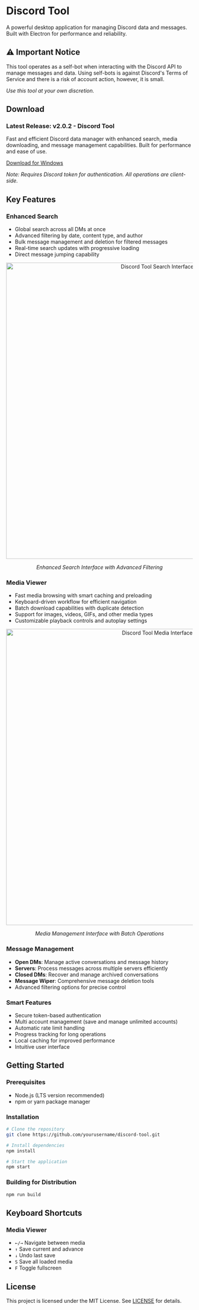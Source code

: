 # Discord Tool

A powerful desktop application for managing Discord data and messages. Built with Electron for performance and reliability.

## ⚠️ Important Notice

This tool operates as a self-bot when interacting with the Discord API to manage messages and data. Using self-bots is against Discord's Terms of Service and there is a risk of account action, however, it is small.

*Use this tool at your own discretion.*

## Download

### Latest Release: v2.0.2 - Discord Tool

Fast and efficient Discord data manager with enhanced search, media downloading, and message management capabilities. Built for performance and ease of use.

[Download for Windows](https://github.com/NathanZC/discordtool-electron/releases/download/v2.0.2/discord-tool.Setup.2.0.2.exe)

*Note: Requires Discord token for authentication. All operations are client-side.*

## Key Features

### Enhanced Search
- Global search across all DMs at once
- Advanced filtering by date, content type, and author
- Bulk message management and deletion for filtered messages
- Real-time search updates with progressive loading
- Direct message jumping capability

<div align="center">
  <img src="https://github.com/user-attachments/assets/1f0f19a8-3ebe-4c68-b049-0f4efd67d901" alt="Discord Tool Search Interface" width="800"/>
  <p><em>Enhanced Search Interface with Advanced Filtering</em></p>
</div>

### Media Viewer
- Fast media browsing with smart caching and preloading
- Keyboard-driven workflow for efficient navigation
- Batch download capabilities with duplicate detection
- Support for images, videos, GIFs, and other media types
- Customizable playback controls and autoplay settings

<div align="center">
  <img src="https://github.com/user-attachments/assets/38c11b5a-5089-4659-a44d-d3167b97dc69" alt="Discord Tool Media Interface" width="800"/>
  <p><em>Media Management Interface with Batch Operations</em></p>
</div>

### Message Management
- **Open DMs**: Manage active conversations and message history
- **Servers**: Process messages across multiple servers efficiently
- **Closed DMs**: Recover and manage archived conversations
- **Message Wiper**: Comprehensive message deletion tools
- Advanced filtering options for precise control

### Smart Features
- Secure token-based authentication
- Multi account management (save and manage unlimited accounts)
- Automatic rate limit handling
- Progress tracking for long operations
- Local caching for improved performance
- Intuitive user interface

## Getting Started

### Prerequisites
- Node.js (LTS version recommended)
- npm or yarn package manager

### Installation

```bash
# Clone the repository
git clone https://github.com/yourusername/discord-tool.git

# Install dependencies
npm install

# Start the application
npm start
```

### Building for Distribution
```bash
npm run build
```

## Keyboard Shortcuts

### Media Viewer
- `←/→` Navigate between media
- `↑` Save current and advance
- `↓` Undo last save
- `S` Save all loaded media
- `F` Toggle fullscreen

## License

This project is licensed under the MIT License. See [LICENSE](LICENSE) for details.
